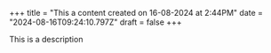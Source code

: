 +++
title = "This a content created on 16-08-2024 at 2:44PM"
date = "2024-08-16T09:24:10.797Z"
draft = false
+++

  This is a description
        